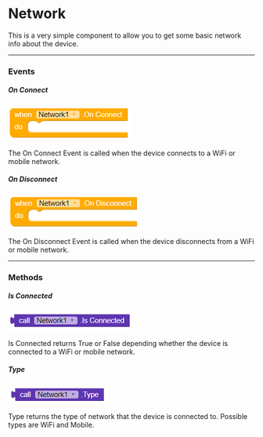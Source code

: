 # Network

This is a very simple component to allow you to get some basic network info about the device.

---

### Events

##### On Connect

![](/assets/OnConnect.png)

The On Connect Event is called when the device connects to a WiFi or mobile network.

##### On Disconnect

![](/assets/OnDisconnect.png)

The On Disconnect Event is called when the device disconnects from a WiFi or mobile network.

---

### Methods

##### Is Connected

![](/assets/IsConnected.png)

Is Connected returns True or False depending whether the device is connected to a WiFi or mobile network.

##### Type

![](/assets/Type.png)

Type returns the type of network that the device is connected to. Possible types are WiFi and Mobile.


